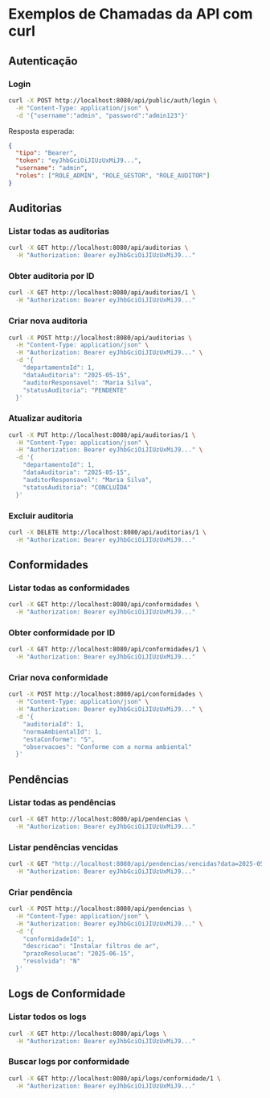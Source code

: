 # Exemplos de Chamadas da API com curl

## Autenticação

### Login
```bash
curl -X POST http://localhost:8080/api/public/auth/login \
  -H "Content-Type: application/json" \
  -d '{"username":"admin", "password":"admin123"}'
```

Resposta esperada:
```json
{
  "tipo": "Bearer",
  "token": "eyJhbGciOiJIUzUxMiJ9...",
  "username": "admin",
  "roles": ["ROLE_ADMIN", "ROLE_GESTOR", "ROLE_AUDITOR"]
}
```

## Auditorias

### Listar todas as auditorias
```bash
curl -X GET http://localhost:8080/api/auditorias \
  -H "Authorization: Bearer eyJhbGciOiJIUzUxMiJ9..."
```

### Obter auditoria por ID
```bash
curl -X GET http://localhost:8080/api/auditorias/1 \
  -H "Authorization: Bearer eyJhbGciOiJIUzUxMiJ9..."
```

### Criar nova auditoria
```bash
curl -X POST http://localhost:8080/api/auditorias \
  -H "Content-Type: application/json" \
  -H "Authorization: Bearer eyJhbGciOiJIUzUxMiJ9..." \
  -d '{
    "departamentoId": 1,
    "dataAuditoria": "2025-05-15",
    "auditorResponsavel": "Maria Silva",
    "statusAuditoria": "PENDENTE"
  }'
```

### Atualizar auditoria
```bash
curl -X PUT http://localhost:8080/api/auditorias/1 \
  -H "Content-Type: application/json" \
  -H "Authorization: Bearer eyJhbGciOiJIUzUxMiJ9..." \
  -d '{
    "departamentoId": 1,
    "dataAuditoria": "2025-05-15",
    "auditorResponsavel": "Maria Silva",
    "statusAuditoria": "CONCLUÍDA"
  }'
```

### Excluir auditoria
```bash
curl -X DELETE http://localhost:8080/api/auditorias/1 \
  -H "Authorization: Bearer eyJhbGciOiJIUzUxMiJ9..."
```

## Conformidades

### Listar todas as conformidades
```bash
curl -X GET http://localhost:8080/api/conformidades \
  -H "Authorization: Bearer eyJhbGciOiJIUzUxMiJ9..."
```

### Obter conformidade por ID
```bash
curl -X GET http://localhost:8080/api/conformidades/1 \
  -H "Authorization: Bearer eyJhbGciOiJIUzUxMiJ9..."
```

### Criar nova conformidade
```bash
curl -X POST http://localhost:8080/api/conformidades \
  -H "Content-Type: application/json" \
  -H "Authorization: Bearer eyJhbGciOiJIUzUxMiJ9..." \
  -d '{
    "auditoriaId": 1,
    "normaAmbientalId": 1,
    "estaConforme": "S",
    "observacoes": "Conforme com a norma ambiental"
  }'
```

## Pendências

### Listar todas as pendências
```bash
curl -X GET http://localhost:8080/api/pendencias \
  -H "Authorization: Bearer eyJhbGciOiJIUzUxMiJ9..."
```

### Listar pendências vencidas
```bash
curl -X GET "http://localhost:8080/api/pendencias/vencidas?data=2025-05-15" \
  -H "Authorization: Bearer eyJhbGciOiJIUzUxMiJ9..."
```

### Criar pendência
```bash
curl -X POST http://localhost:8080/api/pendencias \
  -H "Content-Type: application/json" \
  -H "Authorization: Bearer eyJhbGciOiJIUzUxMiJ9..." \
  -d '{
    "conformidadeId": 1,
    "descricao": "Instalar filtros de ar",
    "prazoResolucao": "2025-06-15",
    "resolvida": "N"
  }'
```

## Logs de Conformidade

### Listar todos os logs
```bash
curl -X GET http://localhost:8080/api/logs \
  -H "Authorization: Bearer eyJhbGciOiJIUzUxMiJ9..."
```

### Buscar logs por conformidade
```bash
curl -X GET http://localhost:8080/api/logs/conformidade/1 \
  -H "Authorization: Bearer eyJhbGciOiJIUzUxMiJ9..."
```
